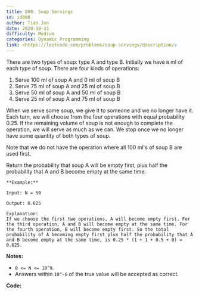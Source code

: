 ```yaml
---
title: 808. Soup Servings
id: id808
author: Tian Jun
date: 2020-10-31
difficulty: Medium
categories: Dynamic Programming
link: <https://leetcode.com/problems/soup-servings/description/>
---
```


There are two types of soup: type A and type B. Initially we have `N` ml of
each type of soup. There are four kinds of operations:

  1. Serve 100 ml of soup A and 0 ml of soup B
  2. Serve 75 ml of soup A and 25 ml of soup B
  3. Serve 50 ml of soup A and 50 ml of soup B
  4. Serve 25 ml of soup A and 75 ml of soup B

When we serve some soup, we give it to someone and we no longer have it.  Each
turn, we will choose from the four operations with equal probability 0.25. If
the remaining volume of soup is not enough to complete the operation, we will
serve as much as we can.  We stop once we no longer have some quantity of both
types of soup.

Note that we do not have the operation where all 100 ml's of soup B are used
first.  

Return the probability that soup A will be empty first, plus half the
probability that A and B become empty at the same time.


            **Example:**    
	Input: N = 50    
	Output: 0.625    
	Explanation:     If we choose the first two operations, A will become empty first. For the third operation, A and B will become empty at the same time. For the fourth operation, B will become empty first. So the total probability of A becoming empty first plus half the probability that A and B become empty at the same time, is 0.25 * (1 + 1 + 0.5 + 0) = 0.625.        

**Notes:**

  * `0 <= N <= 10^9`. 
  * Answers within `10^-6` of the true value will be accepted as correct.


**Code:**
